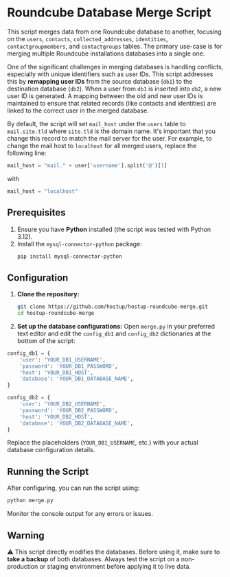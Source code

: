 # Roundcube Database Merge Script

This script merges data from one Roundcube database to another, focusing on the `users`, `contacts`, `collected_addresses`, `identities`, `contactgroupmembers`, and `contactgroups` tables. The primary use-case is for merging multiple Roundcube installations databases into a single one.

One of the significant challenges in merging databases is handling conflicts, especially with unique identifiers such as user IDs. This script addresses this by **remapping user IDs** from the source database (`db1`) to the destination database (`db2`). When a user from `db1` is inserted into `db2`, a new user ID is generated. A mapping between the old and new user IDs is maintained to ensure that related records (like contacts and identities) are linked to the correct user in the merged database.

By default, the script will set `mail_host` under the `users` table to `mail.site.tld` where `site.tld` is the domain name. It's important that you change this record to match the mail server for the user. For example, to change the mail host to `localhost` for all merged users, replace the following line:

```python
mail_host = "mail." + user['username'].split('@')[1]
```

with

```python
mail_host = "localhost"
```

## Prerequisites

1. Ensure you have **Python** installed (the script was tested with Python 3.12).
2. Install the `mysql-connector-python` package:
   ```bash
   pip install mysql-connector-python
   ```

## Configuration

1. **Clone the repository:**
   ```bash
   git clone https://github.com/hostup/hostup-roundcube-merge.git
   cd hostup-roundcube-merge
   ```

2. **Set up the database configurations:** Open `merge.py` in your preferred text editor and edit the `config_db1` and `config_db2` dictionaries at the bottom of the script:

```python
config_db1 = {
    'user': 'YOUR_DB1_USERNAME',
    'password': 'YOUR_DB1_PASSWORD',
    'host': 'YOUR_DB1_HOST',
    'database': 'YOUR_DB1_DATABASE_NAME',
}

config_db2 = {
    'user': 'YOUR_DB2_USERNAME',
    'password': 'YOUR_DB2_PASSWORD',
    'host': 'YOUR_DB2_HOST',
    'database': 'YOUR_DB2_DATABASE_NAME',
}
```

Replace the placeholders (`YOUR_DB1_USERNAME`, etc.) with your actual database configuration details.

## Running the Script

After configuring, you can run the script using:

```bash
python merge.py
```

Monitor the console output for any errors or issues.

## Warning

:warning: This script directly modifies the databases. Before using it, make sure to **take a backup** of both databases. Always test the script on a non-production or staging environment before applying it to live data.

